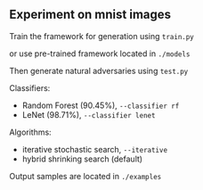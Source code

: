 ## Experiment on mnist images

Train the framework for generation using `train.py`

or use pre-trained framework located in `./models`

Then generate natural adversaries using `test.py`

Classifiers: 
- Random Forest (90.45%), `--classifier rf`
- LeNet (98.71%), `--classifier lenet`

Algorithms: 
- iterative stochastic search, `--iterative` 
- hybrid shrinking search (default)

Output samples are located in `./examples`
